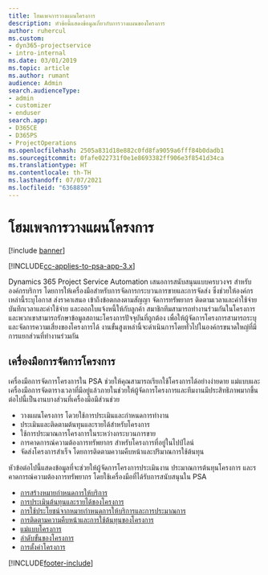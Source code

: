 ```yaml
---
title: โฮมเพจการวางแผนโครงการ
description: หัวข้อนี้แสดงข้อมูลเกี่ยวกับการวางแผนของโครงการ
author: ruhercul
ms.custom:
- dyn365-projectservice
- intro-internal
ms.date: 03/01/2019
ms.topic: article
ms.author: rumant
audience: Admin
search.audienceType:
- admin
- customizer
- enduser
search.app:
- D365CE
- D365PS
- ProjectOperations
ms.openlocfilehash: 2505a831d18e882c0fd8fa9059a6fff84b0dadb1
ms.sourcegitcommit: 0fafe022731f0e1e8693382ff906e3f8541d34ca
ms.translationtype: HT
ms.contentlocale: th-TH
ms.lasthandoff: 07/07/2021
ms.locfileid: "6368859"
---
```

# <a name="project-planning-home-page"></a>โฮมเพจการวางแผนโครงการ

[!include [banner](../includes/psa-now-project-operations.md)]

[!INCLUDE[cc-applies-to-psa-app-3.x](../includes/cc-applies-to-psa-app-3x.md)]

Dynamics 365 Project Service Automation เสนอการสนับสนุนแบบครบวงจร สำหรับองค์กรบริการ โดยการให้เครื่องมือสำหรับการจัดการกระบวนการขายและการจัดส่ง ซึ่งช่วยให้องค์กรเหล่านี้ระบุโอกาส ส่งราคาเสนอ เข้าถึงข้อตกลงตามสัญญา จัดการทรัพยากร ติดตามเวลาและค่าใช้จ่าย บันทึกเวลาและค่าใช้จ่าย และออกใบแจ้งหนี้ให้กับลูกค้า สมาชิกทีมสามารถทำงานร่วมกันในโครงการ และพวกเขาสามารถรักษาข้อมูลสถานะโครงการปัจจุบันที่ถูกต้อง เพื่อให้ผู้จัดการโครงการสามารถระบุและจัดการความเสี่ยงของโครงการได้ งานขั้นสูงเหล่านี้จะดำเนินการโดยทั่วไปในองค์กรขนาดใหญ่ที่มีการแยกส่วนที่ทำงานร่วมกัน

## <a name="project-management-tools"></a>เครื่องมือการจัดการโครงการ

เครื่องมือการจัดการโครงการใน PSA ช่วยให้คุณสามารถเรียกใช้โครงการได้อย่างง่ายดาย แม่แบบและเครื่องมือการจัดตารางเวลาที่มีอยู่แล้วภายในช่วยให้ผู้จัดการโครงการและทีมงานมีประสิทธิภาพมากขึ้น ต่อไปนี้เป็นงานบางส่วนที่เครื่องมือมีส่วนช่วย

- วางแผนโครงการ โดวยใช้การประเมินและกำหนดการทำงาน
- ประเมินและติดตามต้นทุนและรายได้สำหรับโครงการ
- ใช้การประมาณการโครงการในระหว่างกระบวนการขาย
- การคาดการณ์ความต้องการทรัพยากร สำหรับโครงการที่อยู่ในไปป์ไลน์
- จัดส่งโครงการสำเร็จ โดยการติดตามความคืบหน้าและปริมาณการใช้ต้นทุน

หัวข้อต่อไปนี้แสดงข้อมูลที่จะช่วยให้ผู้จัดการโครงการประเมินงาน ประมาณการต้นทุนโครงการ และรคาดการณ์ความต้องการทรัพยากร โดยใช้เครื่องมือที่ได้รับการสนับสนุนใน PSA

- [การสร้างหมายกำหนดการให้บริการ](project-creating.md)
- [การประเมินต้นทุนและรายได้ของโครงการ](project-estimating.md)
- [การใช้ประโยชน์จากหมายกำหนดการให้บริการและการประมาณการ](project-leveraging.md)
- [การติดตามความคืบหน้าและการใช้ต้นทุนของโครงการ](project-tracking.md)
- [แม่แบบโครงการ](project-templates.md)
- [ลำดับขั้นของโครงการ](project-stages.md)
- [การตั้งค่าโครงการ](project-settings.md)


[!INCLUDE[footer-include](../includes/footer-banner.md)]